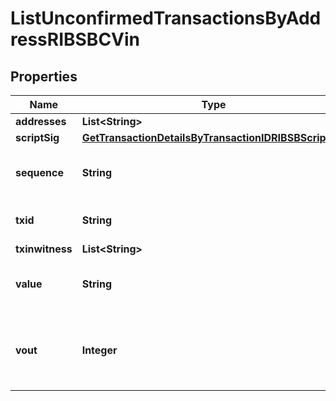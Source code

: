 

# ListUnconfirmedTransactionsByAddressRIBSBCVin


## Properties

| Name | Type | Description | Notes |
|------------ | ------------- | ------------- | -------------|
|**addresses** | **List&lt;String&gt;** |  |  |
|**scriptSig** | [**GetTransactionDetailsByTransactionIDRIBSBScriptSig**](GetTransactionDetailsByTransactionIDRIBSBScriptSig.md) |  |  |
|**sequence** | **String** | Represents the script sequence number. |  |
|**txid** | **String** | String representation of the txid |  |
|**txinwitness** | **List&lt;String&gt;** |  |  |
|**value** | **String** | Represents the sent/received amount. |  |
|**vout** | **Integer** | Defines the vout of the transaction output, i.e. which output to spend. |  |



